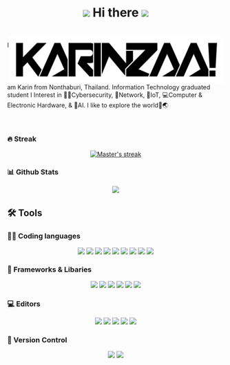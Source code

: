 <h1 align="center">
  <img src="https://media.giphy.com/media/hvRJCLFzcasrR4ia7z/giphy.gif" width="30">
    Hi there
  <img src="https://media.giphy.com/media/hvRJCLFzcasrR4ia7z/giphy.gif" width="30">
</h1>

<br>
<img align="right" src="https://github.com/karinzaa/karinzaa/blob/main/KARINZAALCGitHub.png"  width="500"></img>
<p align="center">
<p>I am Karin from Nonthaburi, Thailand. Information Technology graduated student  I Interest in 👩‍💻Cybersecurity, 📡Network, 📱IoT, 💻Computer & Electronic Hardware, & 🤖AI. I like to explore the world🔭🌏</p>
</p>
</br>	
		
	
### 🔥 Streak
<p align="center">
  <a href="https://github.com/DenverCoder1/github-readme-streak-stats">
    <img alt="Master's streak" src="https://github-readme-streak-stats.herokuapp.com/?user=karinzaa&theme=monokai-metallian&hide_border=true"/>
  </a>
</p>


### 📊 Github Stats
<p align="center">
<img src="https://readme-stats.clckblog.space/api/top-langs/?username=karinzaa&layout=compact&langs_count=10&bg_color=20222e&text_color=F8D866&hide_border=true">
</p>
<!--
<p href="https://github.com/karinzaa/github-readme-stats">
  <img align="center" src="[https://github-readme-stats.vercel.app/api/pin/?username=karinzaa&repo=github-readme-stats](https://readme-stats.clckblog.space/api/top-langs/?username=karinzaa&layout=compact&langs_count=20&bg_color=20222e&text_color=F8D866&hide_border=true)"/>
</p>
-->

## 🛠 Tools

### 👨‍💻 Coding languages
<p align="center">
<img src="https://img.shields.io/badge/java-%23ED8B00.svg?style=for-the-badge&logo=java&logoColor=white">
<img src="https://img.shields.io/badge/javascript-%23323330.svg?style=for-the-badge&logo=javascript&logoColor=%23F7DF1E">
<img src="https://img.shields.io/badge/python-%2314354C.svg?style=for-the-badge&logo=python&logoColor=white)">
<img src="https://img.shields.io/badge/c%23-%23239120.svg?style=for-the-badge&logo=c-sharp&logoColor=white">
<img src="https://img.shields.io/badge/c-%2300599C.svg?style=for-the-badge&logo=c&logoColor=white">
<img src="https://img.shields.io/badge/c++-%2300599C.svg?style=for-the-badge&logo=c%2B%2B&logoColor=white">
<img src="https://img.shields.io/badge/shell_script-%23121011.svg?style=for-the-badge&logo=gnu-bash&logoColor=white">
<img src="https://img.shields.io/badge/markdown-%23000000.svg?style=for-the-badge&logo=markdown&logoColor=white">
<img src="https://img.shields.io/badge/latex-%23008080.svg?style=for-the-badge&logo=latex&logoColor=white">
</p>

### 🔌 Frameworks & Libaries
<p align="center">
  <img src="https://img.shields.io/badge/bootstrap-%23563D7C.svg?style=for-the-badge&logo=bootstrap&logoColor=white">
  <img src="https://img.shields.io/badge/node.js-6DA55F?style=for-the-badge&logo=node.js&logoColor=white">
  <img src="https://img.shields.io/badge/jquery-%230769AD.svg?style=for-the-badge&logo=jquery&logoColor=white">
  <img src="https://img.shields.io/badge/.NET-5C2D91?style=for-the-badge&logo=.net&logoColor=white">
  <img src="https://img.shields.io/badge/docker-%230db7ed.svg?style=for-the-badge&logo=docker&logoColor=white">
  <img src="https://img.shields.io/badge/NPM-%23000000.svg?style=for-the-badge&logo=npm&logoColor=white">
</p>

### 💻 Editors
<p align="center">
	<img src="https://img.shields.io/badge/VisualStudioCode-0078d7.svg?style=for-the-badge&logo=visual-studio-code&logoColor=white">
        <img src="https://img.shields.io/badge/Visual%20Studio-5C2D91.svg?style=for-the-badge&logo=visual-studio&logoColor=white">
	<img src="https://img.shields.io/badge/IntelliJIDEA-000000.svg?style=for-the-badge&logo=intellij-idea&logoColor=white">
        <img src="https://img.shields.io/badge/Eclipse-FE7A16.svg?style=for-the-badge&logo=Eclipse&logoColor=white">
	<img src="https://img.shields.io/badge/VIM-%2311AB00.svg?style=for-the-badge&logo=vim&logoColor=white">
</p>
	
### 📝 Version Control
<p align="center">
	<img src="https://img.shields.io/badge/github-%23121011.svg?style=for-the-badge&logo=github&logoColor=white">
        <img src="https://img.shields.io/badge/git-%23F05033.svg?style=for-the-badge&logo=git&logoColor=white">
</p>
